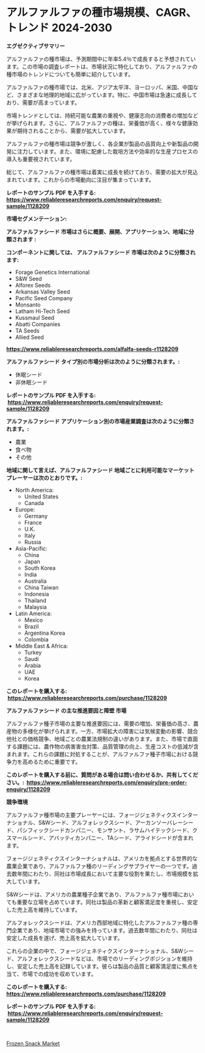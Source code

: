 <p><h1>アルファルファの種市場規模、CAGR、トレンド 2024-2030</h1></p><p><strong>エグゼクティブサマリー</strong></p>
<p><p>アルファルファの種市場は、予測期間中に年率5.4％で成長すると予想されています。この市場の調査レポートは、市場状況に特化しており、アルファルファの種市場のトレンドについても簡単に紹介しています。</p><p>アルファルファの種市場では、北米、アジア太平洋、ヨーロッパ、米国、中国など、さまざまな地理的地域に広がっています。特に、中国市場は急速に成長しており、需要が高まっています。</p><p>市場トレンドとしては、持続可能な農業の重視や、健康志向の消費者の増加などが挙げられます。さらに、アルファルファの種は、栄養価が高く、様々な健康効果が期待されることから、需要が拡大しています。</p><p>アルファルファの種市場は競争が激しく、各企業が製品の品質向上や新製品の開発に注力しています。また、環境に配慮した栽培方法や効率的な生産プロセスの導入も重要視されています。</p><p>総じて、アルファルファの種市場は着実に成長を続けており、需要の拡大が見込まれています。これからの市場動向に注目が集まっています。</p></p>
<p><strong>レポートのサンプル PDF を入手する: <a href="https://www.reliableresearchreports.com/enquiry/request-sample/1128209">https://www.reliableresearchreports.com/enquiry/request-sample/1128209</a></strong></p>
<p><strong>市場セグメンテーション:</strong></p>
<p><strong> アルファルファシード 市場はさらに概要、展開、アプリケーション、地域に分類されます :</strong></p>
<p><strong>コンポーネントに関しては、 アルファルファシード 市場は次のように分類されます: &nbsp;</strong></p>
<p><ul><li>Forage Genetics International</li><li>S&W Seed</li><li>Alforex Seeds</li><li>Arkansas Valley Seed</li><li>Pacific Seed Company</li><li>Monsanto</li><li>Latham Hi-Tech Seed</li><li>Kussmaul Seed</li><li>Abatti Companies</li><li>TA Seeds</li><li>Allied Seed</li></ul></p>
<p><strong><a href="https://www.reliableresearchreports.com/alfalfa-seeds-r1128209">https://www.reliableresearchreports.com/alfalfa-seeds-r1128209</a></strong></p>
<p><strong> アルファルファシード タイプ別の市場分析は次のように分類されます。:</strong></p>
<p><ul><li>休眠シード</li><li>非休眠シード</li></ul></p>
<p><strong>レポートのサンプル PDF を入手する: &nbsp;<a href="https://www.reliableresearchreports.com/enquiry/request-sample/1128209">https://www.reliableresearchreports.com/enquiry/request-sample/1128209</a></strong></p>
<p><strong> アルファルファシード アプリケーション別の市場産業調査は次のように分類されます。:</strong></p>
<p><ul><li>農業</li><li>食べ物</li><li>その他</li></ul></p>
<p><strong>地域に関して言えば、アルファルファシード 地域ごとに利用可能なマーケットプレーヤーは次のとおりです。:</strong></p>
<p><ul>
    <li>
        North America:
        <ul>
            <li>United States</li>
            <li>Canada</li>
        </ul>
    </li>
    <li>
        Europe:
        <ul>
            <li>Germany</li>
            <li>France</li>
            <li>U.K.</li>
            <li>Italy</li>
            <li>Russia</li>
        </ul>
    </li>
    <li>
        Asia-Pacific:
        <ul>
            <li>China</li>
            <li>Japan</li>
            <li>South Korea</li>
            <li>India</li>
            <li>Australia</li>
            <li>China Taiwan</li>
            <li>Indonesia</li>
            <li>Thailand</li>
            <li>Malaysia</li>
        </ul>
    </li>
    <li>
        Latin America:
        <ul>
            <li>Mexico</li>
            <li>Brazil</li>
            <li>Argentina Korea</li>
            <li>Colombia</li>
        </ul>
    </li>
    <li>
        Middle East & Africa:
        <ul>
            <li>Turkey</li>
            <li>Saudi</li>
            <li>Arabia</li>
            <li>UAE</li>
            <li>Korea</li>
        </ul>
    </li>
    </ul></p>
<p><strong>このレポートを購入する: &nbsp;<a href="https://www.reliableresearchreports.com/purchase/1128209">https://www.reliableresearchreports.com/purchase/1128209</a></strong></p>
<p><strong>アルファルファシード の主な推進要因と障壁 市場</strong></p>
<p><p>アルファルファ種子市場の主要な推進要因には、需要の増加、栄養価の高さ、農産物の多様化が挙げられます。一方、市場拡大の障害には気候変動の影響、競合他社との価格競争、地域ごとの農業法規制の違いがあります。また、市場で直面する課題には、農作物の病害害虫対策、品質管理の向上、生産コストの低減が含まれます。これらの課題に対処することが、アルファルファ種子市場における競争力を高めるために重要です。</p></p>
<p><strong>このレポートを購入する前に、質問がある場合は問い合わせるか、共有してください。:&nbsp; <a href="https://www.reliableresearchreports.com/enquiry/pre-order-enquiry/1128209">https://www.reliableresearchreports.com/enquiry/pre-order-enquiry/1128209</a></strong></p>
<p><strong>競争環境</strong></p>
<p><p>アルファルファ種市場の主要プレーヤーには、フォージジェネティクスインターナショナル、S&Wシード、アルフォレックスシード、アーカンソーバレーシード、パシフィックシードカンパニー、モンサント、ラサムハイテックシード、クスマールシード、アバッティカンパニー、TAシード、アライドシードが含まれます。</p><p>フォージジェネティクスインターナショナルは、アメリカを拠点とする世界的な農業企業であり、アルファルファ種のリーディングサプライヤーの一つです。過去数年間にわたり、同社は市場成長において主要な役割を果たし、市場規模を拡大しています。</p><p>S&Wシードは、アメリカの農業種子企業であり、アルファルファ種市場においても重要な立場を占めています。同社は製品の革新と顧客満足度を重視し、安定した売上高を維持しています。</p><p>アルフォレックスシードは、アメリカ西部地域に特化したアルファルファ種の専門企業であり、地域市場での強みを持っています。過去数年間にわたり、同社は安定した成長を遂げ、売上高を拡大しています。</p><p>これらの企業の中で、フォージジェネティクスインターナショナル、S&Wシード、アルフォレックスシードなどは、市場でのリーディングポジションを維持し、安定した売上高を記録しています。彼らは製品の品質と顧客満足度に焦点を当て、市場での成功を収めています。</p></p>
<p><strong>このレポートを購入する: &nbsp; <a href="https://www.reliableresearchreports.com/purchase/1128209">https://www.reliableresearchreports.com/purchase/1128209</a></strong></p>
<p><strong>レポートのサンプル PDF を入手する: &nbsp;<a href="https://www.reliableresearchreports.com/enquiry/request-sample/1128209">https://www.reliableresearchreports.com/enquiry/request-sample/1128209</a></strong><strong></strong></p>
<p>&nbsp;</p>
<p><p><a href="https://invited-way-688.notion.site/Frozen-Snack-Market-Size-Reveals-the-Best-Marketing-Channels-In-Global-Industry-a88c21042bab41b3a0667b60fe286058">Frozen Snack Market</a></p></p>